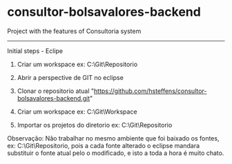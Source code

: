 # consultor-bolsavalores-backend
Project with the features of Consultoria system

--------------------
Initial steps - Eclipe


1) Criar um workspace ex: C:\Git\Repositorio

2) Abrir a perspective de GIT no eclipse

3) Clonar o repositorio atual "https://github.com/hsteffens/consultor-bolsavalores-backend.git"

4) Criar um workspace ex: C:\Git\Workspace

5) Importar os projetos do diretorio ex: C:\Git\Repositorio

Observação: Não trabalhar no mesmo ambiente que foi baixado os fontes,  ex: C:\Git\Repositorio, pois a cada fonte alterado o eclipse mandara substituir o fonte atual pelo o modificado, e isto a toda a hora é muito chato. 
